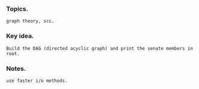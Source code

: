 ### Topics.
    graph theory, scc.
    
### Key idea.
    Build the DAG (directed acyclic graph) and print the senate members in root.
    
### Notes.
    use faster i/o methods.
